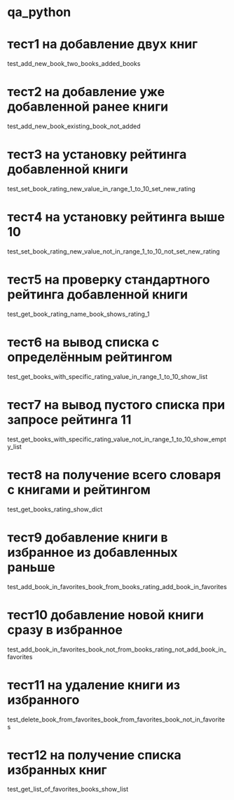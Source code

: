 # qa_python
# тест1 на добавление двух книг
test_add_new_book_two_books_added_books
# тест2 на добавление уже добавленной ранее книги
test_add_new_book_existing_book_not_added
# тест3 на установку рейтинга добавленной книги
test_set_book_rating_new_value_in_range_1_to_10_set_new_rating
# тест4 на установку рейтинга выше 10
test_set_book_rating_new_value_not_in_range_1_to_10_not_set_new_rating
# тест5 на проверку стандартного рейтинга добавленной книги
test_get_book_rating_name_book_shows_rating_1
# тест6 на вывод списка с определённым рейтингом
test_get_books_with_specific_rating_value_in_range_1_to_10_show_list
# тест7 на вывод пуcтого списка при запросе рейтинга 11
test_get_books_with_specific_rating_value_not_in_range_1_to_10_show_empty_list
# тест8 на получение всего словаря с книгами и рейтингом
test_get_books_rating_show_dict
# тест9 добавление книги в избранное из добавленных раньше
test_add_book_in_favorites_book_from_books_rating_add_book_in_favorites
# тест10 добавление новой книги сразу в избранное
test_add_book_in_favorites_book_not_from_books_rating_not_add_book_in_favorites
# тест11 на удаление книги из избранного
test_delete_book_from_favorites_book_from_favorites_book_not_in_favorites
# тест12 на получение списка избранных книг
test_get_list_of_favorites_books_show_list